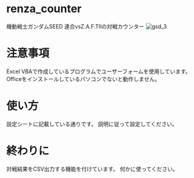 # renza_counter
機動戦士ガンダムSEED 連合vsZ.A.F.TⅡの対戦カウンター
![gsd_3](https://github.com/Sonoda-a/renza_counter/assets/13926852/247d4b6c-69a3-45a4-8a56-bda452028922)

# 注意事項
Excel VBAで作成しているプログラムでユーザーフォームを使用しています。
Officeをインストールしているパソコンでないと動作しません。

# 使い方
設定シートに記載している通りです。
説明に従って設定してください。

# 終わりに
対戦結果をCSV出力する機能を付けています。
何かに使ってください。
